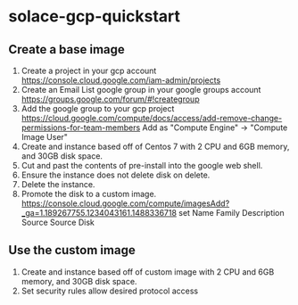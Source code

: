 # solace-gcp-quickstart

## Create a base image
1. Create a project in your gcp account
   https://console.cloud.google.com/iam-admin/projects
2. Create an Email List  google group in your google groups account
   https://groups.google.com/forum/#!creategroup
3. Add the google group to your gcp project
   https://cloud.google.com/compute/docs/access/add-remove-change-permissions-for-team-members
   Add as "Compute Engine" -> "Compute Image User"
4. Create and instance based off of Centos 7 with 2 CPU and 6GB memory, and 30GB disk space.
5. Cut and past the contents of pre-install into the google web shell.
6. Ensure the instance does not delete disk on delete.
7. Delete the instance.
8. Promote the disk to a custom image.
   https://console.cloud.google.com/compute/imagesAdd?_ga=1.189267755.1234043161.1488336718
   set Name<solace-base-iname> Family<solace> Description<Solace base image> Source<disk> Source Disk<yourdisk>

## Use the custom image
1. Create and instance based off of custom image with 2 CPU and 6GB memory, and 30GB disk space.
2. Set security rules allow desired protocol access